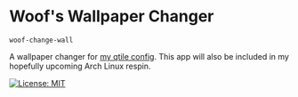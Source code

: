 # Woof's Wallpaper Changer

`woof-change-wall`

A wallpaper changer for [my qtile config](https://github.com/acutewoof/qtile).
This app will also be included in my hopefully upcoming Arch Linux respin.

[![License: MIT](https://img.shields.io/badge/License-MIT-yellow.svg)](https://opensource.org/licenses/MIT)
